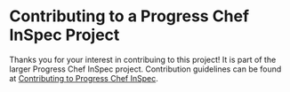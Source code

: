 # Contributing to a Progress Chef InSpec Project

Thanks you for your interest in contribuing to this project! It is part of the larger Progress Chef InSpec project. Contribution guidelines can be found at [Contributing to Progress Chef InSpec](https://chef.github.io/chef-oss-practices/projects/inspec/contributing/).